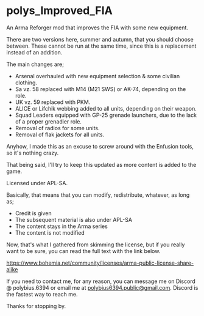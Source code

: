 # polys_Improved_FIA
An Arma Reforger mod that improves the FIA with some new equipment.

There are two versions here, summer and autumn, that you should choose between. These cannot be run at the same time, since this is a replacement instead of an addition.


The main changes are;
- Arsenal overhauled with new equipment selection & some civilian clothing.
- Sa vz. 58 replaced with M14 (M21 SWS) or AK-74, depending on the role.
- UK vz. 59 replaced with PKM.
- ALICE or Lifchik webbing added to all units, depending on their weapon.
- Squad Leaders equipped with GP-25 grenade launchers, due to the lack of a proper grenadier role.
- Removal of radios for some units.
- Removal of flak jackets for all units.



Anyhow, I made this as an excuse to screw around with the Enfusion tools, so it's nothing crazy.

That being said, I'll try to keep this updated as more content is added to the game.


Licensed under APL-SA.

Basically, that means that you can modify, redistribute, whatever, as long as;
- Credit is given
- The subsequent material is also under APL-SA
- The content stays in the Arma series
- The content is not modified


Now, that's what I gathered from skimming the license, but if you really want to be sure, you can read the full text with the link below.

https://www.bohemia.net/community/licenses/arma-public-license-share-alike


If you need to contact me, for any reason, you can message me on Discord @ polybius.6394 or email me at polybius6394.public@gmail.com. Discord is the fastest way to reach me.


Thanks for stopping by.
